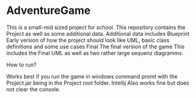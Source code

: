 # AdventureGame
This is a small-mid sized project for school.
This repository contains the Project as well as some additional data.
Additional data includes
Blueprint
  Early version of how the project should look like
    UML, basic class definitions and some use cases
Final 
  The final version of the game
  This includes the Final UML as well as two rather large sequenz diagramms.
  
  
How to run?

Works best if you run the game in windows command promt with the Project.jar being in the Project root folder.
Intellij Also works fine but does not clear the console.
